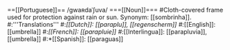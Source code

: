 ==[[Portuguese]]==
/gwaʀdaˈʃuva/
===[[Noun]]===
#Cloth-covered frame used for protection against rain or sun. Synonym: [[sombrinha]].
#:'''Translations'''
#:*[[Dutch]]: [[paraplu]], [[regenscherm]]
#:*[[English]]: [[umbrella]]
#:*[[French]]: [[parapluie]]
#:*[[Interlingua]]: [[parapluvia]], [[umbrella]]
#:*[[Spanish]]: [[paraguas]]